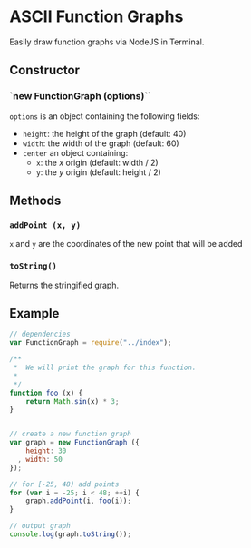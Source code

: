 ASCII Function Graphs
=====================

Easily draw function graphs via NodeJS in Terminal.

## Constructor

### `new FunctionGraph (options)``

`options` is an object containing the following fields:

 - `height`: the height of the graph (default: 40)
 - `width`: the width of the graph (default: 60)
 - `center` an object containing:
   - `x`: the *x* origin (default: width / 2)
   - `y`: the *y* origin (default: height / 2)

## Methods

### `addPoint (x, y)`

`x` and `y` are the coordinates of the new point that will be added

### `toString()`

Returns the stringified graph.

## Example
```js
// dependencies
var FunctionGraph = require("../index");

/**
 *  We will print the graph for this function.
 *
 */
function foo (x) {
    return Math.sin(x) * 3;
}


// create a new function graph
var graph = new FunctionGraph ({
    height: 30
  , width: 50
});

// for [-25, 48) add points
for (var i = -25; i < 48; ++i) {
    graph.addPoint(i, foo(i));
}

// output graph
console.log(graph.toString());
```
